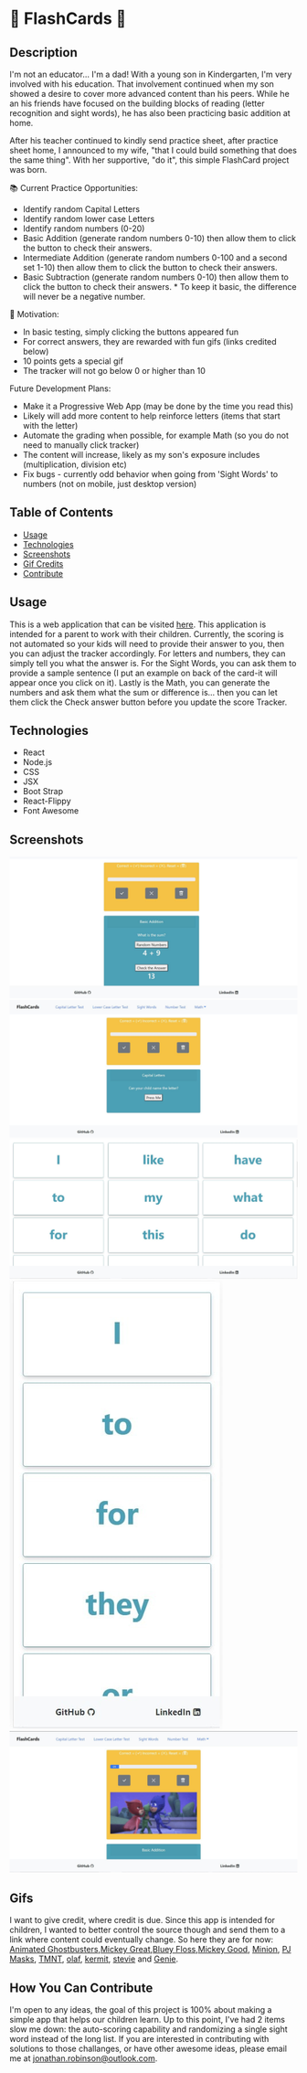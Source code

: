 # 📓 FlashCards 📓
## Description
I'm not an educator... I'm a dad! With a young son in Kindergarten, I'm very involved with his education. That involvement continued when my son showed a desire to cover more advanced content than his peers. While he an his friends have focused on the building blocks of reading (letter recognition and sight words), he has also been practicing basic addition at home. 
  
After his teacher continued to kindly send practice sheet, after practice sheet home, I announced to my wife, "that I could build something that does the same thing". With her supportive, "do it", this simple FlashCard project was born.

📚 Current Practice Opportunities:
+ Identify random Capital Letters
+ Identify random lower case Letters
+ Identify random numbers (0-20)
+ Basic Addition (generate random numbers 0-10) then allow them to click the button to check their answers.
+ Intermediate Addition (generate random numbers 0-100 and a second set 1-10) then allow them to click the button to check their answers.
+ Basic Subtraction (generate random numbers 0-10) then allow them to click the button to check their answers. * To keep it basic, the difference will never be a negative number.

🎁 Motivation:
+ In basic testing, simply clicking the buttons appeared fun
+ For correct answers, they are rewarded with fun gifs  (links credited below)
+ 10 points gets a special gif
+ The tracker will not go below 0 or higher than 10

Future Development Plans:
+ Make it a Progressive Web App (may be done by the time you read this)
+ Likely will add more content to help reinforce letters (items that start with the letter)
+ Automate the grading when possible, for example Math (so you do not need to manually click tracker)
+ The content will increase, likely as my son's exposure includes (multiplication, division etc)
+ Fix bugs - currently odd behavior when going from 'Sight Words' to numbers (not on mobile, just desktop version)


## Table of Contents
* [Usage](#Usage)
* [Technologies](#Technologies)
* [Screenshots](#Screenshots)
* [Gif Credits](#Gifs)
* [Contribute](#HowYouCanContribute)
  
## Usage
This is a web application that can be visited [here](https://jonathan-84.github.io/FlashCards/#/FlashCards/home). This application is intended for a parent to work with their children. Currently, the scoring is not automated so your kids will need to provide their answer to you, then you can adjust the tracker accordingly. For letters and numbers, they can simply tell you what the answer is. For the Sight Words, you can ask them to provide a sample sentence (I put an example on back of the card-it will appear once you click on it). Lastly is the Math, you can generate the numbers and ask them what the sum or difference is... then you can let them click the Check answer button before you update the score Tracker. 

## Technologies
* React
* Node.js
* CSS
* JSX
* Boot Strap
* React-Flippy
* Font Awesome

## Screenshots
![Desktop- Math](https://raw.githubusercontent.com/Jonathan-84/FlashCards/master/src/Assets/Math-Screen.jpg)
![Desktop- Capitals](https://raw.githubusercontent.com/Jonathan-84/FlashCards/master/src/Assets/Capital%20Letter%20Screen.jpg)
![Desktop- Sight Words](https://raw.githubusercontent.com/Jonathan-84/FlashCards/master/src/Assets/Sight%20Words-%20full.jpg)
![Mobile- Sight Words](https://raw.githubusercontent.com/Jonathan-84/FlashCards/master/src/Assets/Sight-%20Mobile.jpg)
![Desktop- Tracker with Gif](https://raw.githubusercontent.com/Jonathan-84/FlashCards/master/src/Assets/Tracker%20with%20Gif-%20screen.jpg)



## Gifs
I want to give credit, where credit is due. Since this app is intended for children, I wanted to better control the source though and send them to a link where content could eventually change. So here they are for now: [Animated Ghostbusters](https://media1.tenor.com/images/1d80a4d408ae2264af736cd62d70d0ff/tenor.gif?itemid=4811418),[Mickey Great](http://www.clipartsuggest.com/images/601/great-work-clipart-cliparthut-free-clipart-HRW5vv-clipart.gif),[Bluey Floss](https://media1.tenor.com/images/0762c5d136b4574a7031a5e236233a09/tenor.gif?itemid=14357666),[Mickey Good](https://media1.tenor.com/images/9ac3cb9c126400a33ec7ad9c80f90539/tenor.gif?itemid=15538476), [Minion](https://media.tenor.co/images/179249ffb72b03093a6d0fe6ada397c8/tenor.gif),
 [PJ Masks](https://www.genymama.com/uploads/1/1/3/9/113908711/pjmasks_orig.gif), [TMNT](https://giphy.com/gifs/teenage-mutant-ninja-turtles-yes-VgeGEVTdwzZao), [olaf](https://38.media.tumblr.com/520a26ceb2f57d8dfe5f0999af221ca6/tumblr_n7sysdADKL1rn27rbo8_250.gif), [kermit](https://giphy.com/gifs/holy-shit-best-day-ever-marriage-equality-and-alabama-shakes-DYH297XiCS2Ck), [stevie](www.giphy.com) and [Genie](https://images.gr-assets.com/hostedimages/1549287369ra/27013190.gif).

## How You Can Contribute
I'm open to any ideas, the goal of this project is 100% about making a simple app that helps our children learn. Up to this point, I've had 2 items slow me down: the auto-scoring capability and randomizing a single sight word instead of the long list.  If you are interested in contributing with solutions to those challanges, or have other awesome ideas, please email me at jonathan.robinson@outlook.com.

